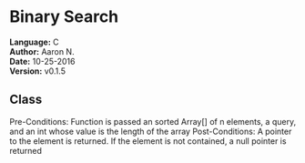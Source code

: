 # Binary Search

**Language:** C   
**Author:** Aaron N.    
**Date:** 10-25-2016   
**Version:** v0.1.5   


## Class

Pre-Conditions: Function is passed an sorted Array[] of n elements, a query, and an int whose value is the length of the array
Post-Conditions: A pointer to the element is returned. If the element is not contained, a null pointer is returned
